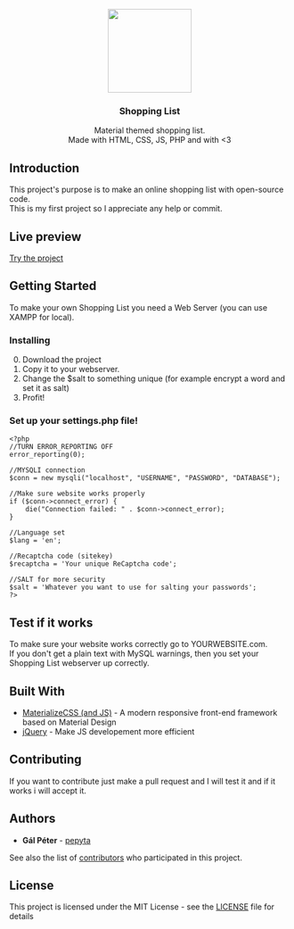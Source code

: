 <p align="center">
  <a href="https://shoplist.ml">
    <img src="https://i.imgur.com/2tQpAJG.png" width="150">
  </a>
</p>

<h3 align="center">Shopping List</h3>

<p align="center">
   Material themed shopping list.<br>
   Made with HTML, CSS, JS, PHP and with <3
</p>

## Introduction
This project's purpose is to make an online shopping list with open-source code.<br>
This is my first project so I appreciate any help or commit.

## Live preview
[Try the project](https://shoplist.ml)

## Getting Started
To make your own Shopping List you need a Web Server (you can use XAMPP for local).

### Installing
0. Download the project
1. Copy it to your webserver.
2. Change the $salt to something unique (for example encrypt a word and set it as salt)
3. Profit!

### Set up your settings.php file!
```
<?php
//TURN ERROR_REPORTING OFF
error_reporting(0);

//MYSQLI connection
$conn = new mysqli("localhost", "USERNAME", "PASSWORD", "DATABASE");

//Make sure website works properly
if ($conn->connect_error) {
    die("Connection failed: " . $conn->connect_error);
} 

//Language set
$lang = 'en';

//Recaptcha code (sitekey)
$recaptcha = 'Your unique ReCaptcha code';

//SALT for more security
$salt = 'Whatever you want to use for salting your passwords';
?>
```
## Test if it works
To make sure your website works correctly go to YOURWEBSITE.com.<br>
If you don't get a plain text with MySQL warnings, then you set your Shopping List webserver up correctly.

## Built With

* [MaterializeCSS (and JS)](https://materializecss.com/) - A modern responsive front-end framework based on Material Design
* [jQuery](https://jquery.com/) - Make JS developement more efficient

## Contributing
If you want to contribute just make a pull request and I will test it and if it works i will accept it.

## Authors

* **Gál Péter** -  [pepyta](https://github.com/pepyta)

See also the list of [contributors](https://github.com/pepyta/shoplist.ml/graphs/contributors) who participated in this project.

## License

This project is licensed under the MIT License - see the [LICENSE](LICENSE) file for details
